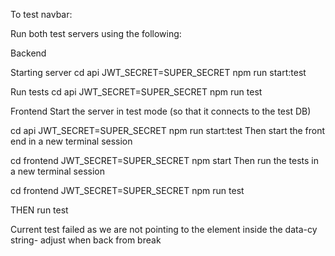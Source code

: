 To test navbar: 

Run both test servers using the following: 

Backend

Starting server
cd api
JWT_SECRET=SUPER_SECRET npm run start:test

Run tests 
cd api
JWT_SECRET=SUPER_SECRET npm run test

Frontend
Start the server in test mode (so that it connects to the test DB)

cd api
JWT_SECRET=SUPER_SECRET npm run start:test
Then start the front end in a new terminal session

cd frontend
JWT_SECRET=SUPER_SECRET npm start
Then run the tests in a new terminal session

cd frontend
JWT_SECRET=SUPER_SECRET npm run test

THEN run test

Current test failed as we are not pointing to the element inside the data-cy string- adjust when back from break
